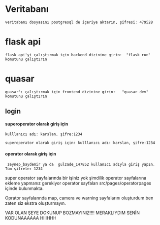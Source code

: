 # Veritabanı 

    veritabanı dosyasını postgresql de içeriye aktarın, şifresi: 479528



# flask api

    flask api'yi çalıştırmak için backend dizinine girin:  "flask run" komutunu çalıştırın

# quasar

    quasar'ı çalıştırmak için frontend dizinine girin:   "quasar dev" komutunu çalıştırın

## login 
#### superoperator olarak giriş için
    kulllanıcı adı: karslan, şifre:1234 

    superoperator olarak giriş için: kulllanıcı adı: karslan, şifre:1234
#### operator olarak giriş için
     zeynep_baydemir ya da  gulzade_147852 kullanıcı adıyla giriş yapın. Tüm şifreler 1234

super operator sayfalarında bir işiniz yok şimdilik operator sayfalarına ekleme yapmanız gerekiyor
operator sayfaları src/pages/operatorpages içinde bulunmakta.

Oprator sayfalarında map, camera ve warning sayfalarını oluşturdum ben zaten siz ekstra oluşturmayın.

VAR OLAN ŞEYE DOKUNUP BOZMAYINIZ!!!!  MERAKLIYDIM SENİN KODUNAAAAAA HIIIHHH
